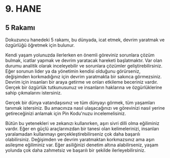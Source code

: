 # 9. HANE

## 5 Rakamı

Dokuzuncu hanedeki 5 rakamı, bu dünyada, icat etmek, devrim yaratmak ve özgürlüğü öğretmek için bulunur.

Kendi yaşam yolunuzda ilerlerken en önemli göreviniz sorunlara çözüm bulmak, icatlar yapmak ve devrim yaratacak hareketi başlatmaktır. Var olan durumu analitik olarak inceleyebilir ve sorunlara çözümler geliştirebilirsiniz. Eğer sorunun lider ya da yönetimin kendisi olduğunu görürseniz, değişimden korkmadığınız için devrim yaratmakta bir sakınca görmezsiniz. Devrim için insanları bir araya getirme ve onları etkileme beceriniz vardır. Gerçek bir özgürlük tutkunusunuz ve insanların haklarına ve özgürlüklerine sahip çıkmalarını istersiniz.

Gerçek bir dünya vatandaşısınız ve tüm dünyayı görmek, tüm yaşamları tanımak istersiniz. Bu amacınıza nasıl ulaşacağınızı ve görevinizi nasıl yerine getireceğinizi anlamak için Pin Kodu'nuzu incelemelisiniz. 

Bütün bu yetenekleri ve zekanızı kullanırken, aşırı sivri dilli olma eğiliminiz vardır. Eğer en güçlü araçlarınızdan bir tanesi olan kelimelerinizi, insanları yaralamadan kullanmayı gerçekleştirebilirseniz çok daha başarılı olabilirsiniz. Değişimden ve devrim yaratmaktan korkmazsınız ama aşın asileşme eğiliminiz var. Eğer asiliğinizi denetim altına alabilirseniz, yaşam yolunda çok daha zahmetsiz ve başarılı bir şekilde ilerleyebilirsiniz.

